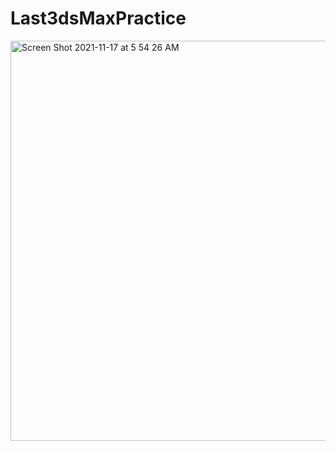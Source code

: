 # Last3dsMaxPractice



<img width="640" alt="Screen Shot 2021-11-17 at 5 54 26 AM" src="https://user-images.githubusercontent.com/65831678/142210341-2e3f255b-fa19-4689-a806-49d7082e9387.png">
